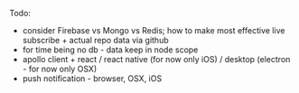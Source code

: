 Todo:
* consider Firebase vs Mongo vs Redis; how to make most effective live subscribe + actual repo data via github
* for time being no db - data keep in node scope
* apollo client + react / react native (for now only iOS) / desktop (electron - for now only OSX)
* push notification - browser, OSX, iOS
